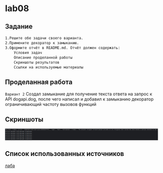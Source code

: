 # lab08  

## Задание
    1.Решите обе задачи своего варианта.
    2.Примените декоратор к замыканию.
    3.Оформите отчёт в README.md. Отчёт должен содержать:
        Условия задач
        Описание проделанной работы
        Скриншоты результатов
        Ссылки на используемые материалы
## Проделанная работа
`Вариант 2`
Создал замыкание для получение текста ответа на запрос к API dogapi.dog, после чего написал и добавил к замыканию декоратор ограничивающий частоту вызовов функций

## Скриншоты

![результат](lab08res.jpg)

## Список использованных источников

[лаба](https://evil-teacher.on.fleek.co/prog_pm/lab08/)

